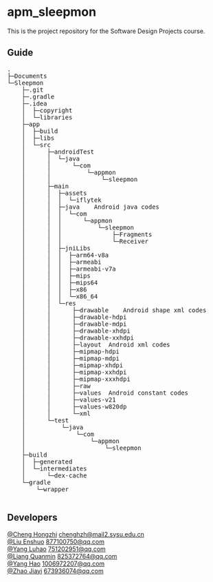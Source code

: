 # apm_sleepmon
This is the project repository for the Software Design Projects course.

## Guide

<pre>
.
├─Documents
└─Sleepmon
    ├─.git
    ├─.gradle
    ├─.idea
    │  ├─copyright
    │  └─libraries
    ├─app
    │  ├─build
    │  ├─libs
    │  └─src
    │      ├─androidTest
    │      │  └─java
    │      │      └─com
    │      │          └─appmon
    │      │              └─sleepmon
    │      ├─main
    │      │  ├─assets
    │      │  │  └─iflytek
    │      │  ├─java	Android java codes
    │      │  │  └─com
    │      │  │      └─appmon
    │      │  │          └─sleepmon
    │      │  │              ├─Fragments
    │      │  │              └─Receiver
    │      │  ├─jniLibs
    │      │  │  ├─arm64-v8a
    │      │  │  ├─armeabi
    │      │  │  ├─armeabi-v7a
    │      │  │  ├─mips
    │      │  │  ├─mips64
    │      │  │  ├─x86
    │      │  │  └─x86_64
    │      │  └─res
    │      │      ├─drawable	Android shape xml codes
    │      │      ├─drawable-hdpi
    │      │      ├─drawable-mdpi
    │      │      ├─drawable-xhdpi
    │      │      ├─drawable-xxhdpi
    │      │      ├─layout	Android xml codes
    │      │      ├─mipmap-hdpi
    │      │      ├─mipmap-mdpi
    │      │      ├─mipmap-xhdpi
    │      │      ├─mipmap-xxhdpi
    │      │      ├─mipmap-xxxhdpi
    │      │      ├─raw
    │      │      ├─values	Android constant codes
    │      │      ├─values-v21
    │      │      ├─values-w820dp
    │      │      └─xml
    │      └─test
    │          └─java
    │              └─com
    │                  └─appmon
    │                      └─sleepmon
    ├─build
    │  ├─generated
    │  └─intermediates
    │      └─dex-cache
    └─gradle
        └─wrapper

</pre>

## Developers

[@Cheng Hongzhi](https://github.com/chenghz)	chenghzh@mail2.sysu.edu.cn  
[@Liu Enshuo](https://github.com/liuenshuo9510)	877100750@qq.com  
[@Yang Luhao](https://github.com/yanglh751202951)	751202951@qq.com  
[@Liang Quanmin](https://github.com/Lqm321)	825372764@qq.com  
[@Yang Hao](https://github.com/yh25789)	1006972207@qq.com  
[@Zhao Jiayi](https://github.com/zhaojiayi)	673936074@qq.com  